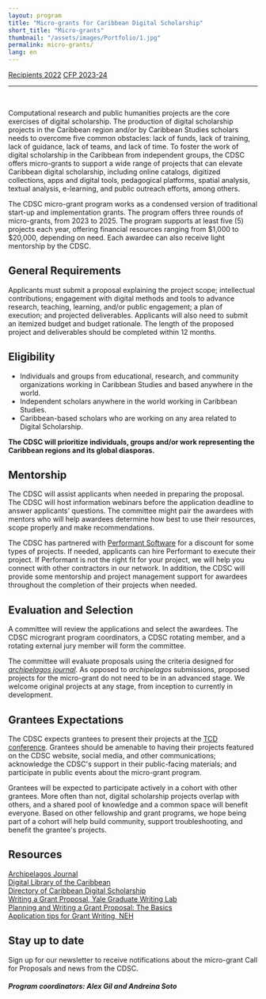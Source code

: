 ```yaml
---
layout: program
title: "Micro-grants for Caribbean Digital Scholarship"
short_title: "Micro-grants"
thumbnail: "/assets/images/Portfolio/1.jpg"
permalink: micro-grants/
lang: en
---
```


<div class="project-demo-btn">
        <a class="btn project-btn" href="{{site.baseurl}}/microgrant-recipients-2022/">Recipients 2022</a>        <a class="btn project-btn" href="{{site.baseurl}}/micro-grants/cfp2023/">CFP 2023-24</a>

</div>

<hr>
<br>
<div class="portfolio-details">
     <p>Computational research and public humanities projects are the core
exercises of digital scholarship. The production of digital scholarship
projects in the Caribbean region and/or by Caribbean Studies scholars
needs to overcome five common obstacles: lack of funds, lack of
training, lack of guidance, lack of teams, and lack of time. To foster
the work of digital scholarship in the Caribbean from independent
groups, the CDSC offers micro-grants to support a wide range of projects
that can elevate Caribbean digital scholarship, including online
catalogs, digitized collections, apps and digital tools, pedagogical
platforms, spatial analysis, textual analysis, e-learning, and public
outreach efforts, among others.</p>
<p>The CDSC micro-grant program works as a condensed version of
traditional start-up and implementation grants. The program offers three
rounds of micro-grants, from 2023 to 2025. The program supports at least
five (5) projects each year, offering financial resources ranging from
$1,000 to $20,000, depending on need. Each awardee can also receive
light mentorship by the CDSC.</p>
<h2 id="section"></h2>
<h2 id="general-requirements">General Requirements </h2>
<p>Applicants must submit a proposal explaining the project scope;
intellectual contributions; engagement with digital methods and tools to
advance research, teaching, learning, and/or public engagement; a plan
of execution; and projected deliverables. Applicants will also need to
submit an itemized budget and budget rationale. The length of the
proposed project and deliverables should be completed within 12
months.</p>
<h2 id="section-1"></h2>
<h2 id="eligibility">Eligibility </h2>
<ul>
<li>Individuals and groups from educational, research, and community
organizations working in Caribbean Studies and based anywhere in the
world.</li>
<li>Independent scholars anywhere in the world working in Caribbean
Studies.</li>
<li>Caribbean-based scholars who are working on any area related to
Digital Scholarship.</li>
</ul>
<p><strong>The CDSC will prioritize individuals, groups and/or work
representing the Caribbean regions and its global
diasporas.</strong></p>
<h2 id="section-2"></h2>
<h2 id="mentorship">Mentorship </h2>
<p>The CDSC will assist applicants when needed in preparing the
proposal. The CDSC will host information webinars before the application
deadline to answer applicants' questions. The committee might pair the
awardees with mentors who will help awardees determine how best to use
their resources, scope properly and make recommendations.</p>
<p>The CDSC has partnered with <a
href="https://www.performantsoftware.com/"><u>Performant
Software</u></a> for a discount for some types of projects. If needed,
applicants can hire Performant to execute their project. If Performant
is not the right fit for your project, we will help you connect with
other contractors in our network. In addition, the CDSC will provide
some mentorship and project management support for awardees throughout
the completion of their projects when needed.</p>
<h2 id="evaluation-and-selection">Evaluation and Selection </h2>
<p>A committee will review the applications and select the awardees. The
CDSC microgrant program coordinators, a CDSC rotating member, and a
rotating external jury member will form the committee.</p>
<p>The committee will evaluate proposals using the criteria designed for
<a href="https://archipelagosjournal.org/reviewers.html"
target="_blank"><em>archipelagos journal</em></a>.
As opposed to <em>archipelagos</em> submissions, proposed
projects for the micro-grant do not need to be in an advanced stage. We
welcome original projects at any stage, from inception to currently in
development.</p>
<h2 id="section-3"></h2>
<h2 id="grantees-expectations">Grantees Expectations</h2>
<p>The CDSC expects grantees to present their projects at the <a
href="http://caribbeandigitalnyc.net/"><u>TCD conference</u></a>.
Grantees should be amenable to having their projects featured on the
CDSC website, social media, and other communications; acknowledge the
CDSC's support in their public-facing materials; and participate in
public events about the micro-grant program.</p>
<p>Grantees will be expected to participate actively in a cohort with
other grantees. More often than not, digital scholarship projects
overlap with others, and a shared pool of knowledge and a common space
will benefit everyone. Based on other fellowship and grant programs, we
hope being part of a cohort will help build community, support
troubleshooting, and benefit the grantee's projects.</p>
<h2 id="section-4"></h2>
<h2 id="resources">Resources </h2>
<p><a href="https://archipelagosjournal.org/index.html"><u>Archipelagos
Journal</u></a><br><a href="https://www.dloc.com/"><u>Digital Library of the
Caribbean</u></a><br><a href="https://caribbeandigitalnyc.net/caridischo/"><u>Directory of
Caribbean Digital Scholarship</u></a><br><a
href="https://poorvucenter.yale.edu/sites/default/files/files/writing_a_grant_proposal_in_the_sciences-1.pdf"><u>Writing
a Grant Proposal, Yale Graduate Writing Lab</u></a><br><a
href="https://writing.wisc.edu/handbook/assignments/grants-2/"><u>Planning
and Writing a Grant Proposal: The Basics</u></a><br><a
href="https://www.neh.gov/sites/default/files/inline-files/Application%20tips.pdf"><u>Application
tips for Grant Writing, NEH</u></a></p>
<h2 id="stay-up-to-date">Stay up to date</h2>
<p>Sign up for our newsletter to receive notifications about the
micro-grant Call for Proposals and news from the CDSC.</p>
<p>
<h5>Program coordinators: Alex Gil and Andreina
Soto</h5>
</p>
</div>

